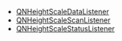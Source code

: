 - [QNHeightScaleDataListener](QNHeightScaleDataListener.md)
- [QNHeightScaleScanListener](QNHeightScaleScanListener.md)
- [QNHeightScaleStatusListener](QNHeightScaleStatusListener.md)
